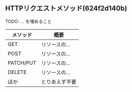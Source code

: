HTTPリクエストメソッド(624f2d140b)
---

TODO: ... を埋めること

| メソッド | 概要 |
|---|---|
| GET | リソースの... |
| POST | リソースの... |
| PATCH/PUT | リソースの... |
| DELETE | リソースの... |
| ほか | とりあえず不要 |